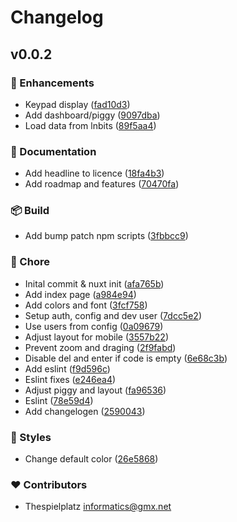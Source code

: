 # Changelog


## v0.0.2


### 🚀 Enhancements

- Keypad display ([fad10d3](https://github.com/thespielplatz/piggy-bank/commit/fad10d3))
- Add dashboard/piggy ([9097dba](https://github.com/thespielplatz/piggy-bank/commit/9097dba))
- Load data from lnbits ([89f5aa4](https://github.com/thespielplatz/piggy-bank/commit/89f5aa4))

### 📖 Documentation

- Add headline to licence ([18fa4b3](https://github.com/thespielplatz/piggy-bank/commit/18fa4b3))
- Add roadmap and features ([70470fa](https://github.com/thespielplatz/piggy-bank/commit/70470fa))

### 📦 Build

- Add bump patch npm scripts ([3fbbcc9](https://github.com/thespielplatz/piggy-bank/commit/3fbbcc9))

### 🏡 Chore

- Inital commit & nuxt init ([afa765b](https://github.com/thespielplatz/piggy-bank/commit/afa765b))
- Add index page ([a984e94](https://github.com/thespielplatz/piggy-bank/commit/a984e94))
- Add colors and font ([3fcf758](https://github.com/thespielplatz/piggy-bank/commit/3fcf758))
- Setup auth, config and dev user ([7dcc5e2](https://github.com/thespielplatz/piggy-bank/commit/7dcc5e2))
- Use users from config ([0a09679](https://github.com/thespielplatz/piggy-bank/commit/0a09679))
- Adjust layout for mobile ([3557b22](https://github.com/thespielplatz/piggy-bank/commit/3557b22))
- Prevent zoom and draging ([2f9fabd](https://github.com/thespielplatz/piggy-bank/commit/2f9fabd))
- Disable del and enter if code is empty ([6e68c3b](https://github.com/thespielplatz/piggy-bank/commit/6e68c3b))
- Add eslint ([f9d596c](https://github.com/thespielplatz/piggy-bank/commit/f9d596c))
- Eslint fixes ([e246ea4](https://github.com/thespielplatz/piggy-bank/commit/e246ea4))
- Adjust piggy and layout ([fa96536](https://github.com/thespielplatz/piggy-bank/commit/fa96536))
- Eslint ([78e59d4](https://github.com/thespielplatz/piggy-bank/commit/78e59d4))
- Add changelogen ([2590043](https://github.com/thespielplatz/piggy-bank/commit/2590043))

### 🎨 Styles

- Change default color ([26e5868](https://github.com/thespielplatz/piggy-bank/commit/26e5868))

### ❤️ Contributors

- Thespielplatz <informatics@gmx.net>

